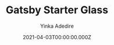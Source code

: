 ---
title: Gatsby Starter Glass
github: https://github.com/yinkakun/gatsby-starter-glass
demo: https://gatsbyglass.netlify.app
author: Yinka Adedire
date: 2021-04-03T00:00:00.000Z
ssg:
  - Gatsby
cms:
  - NetlifyCMS
category:
  - Blog
description: >-
  A Minimal & Beautiful GatsbyJS Personal Blog Starter With Nice Glassmorphism
  UI
draft: true
publish_date: '2021-03-23T11:47:33Z'
update_date: '2021-11-30T00:53:26Z'
github_star: 126
github_fork: 71
---